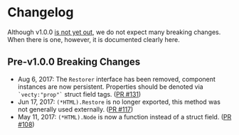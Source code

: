Changelog
=========

Although v1.0.0 [is not yet out](https://github.com/gopherjs/vecty/milestone/1), we do not expect many breaking changes. When there is one, however, it is documented clearly here.

Pre-v1.0.0 Breaking Changes
---------------------------

- Aug 6, 2017: The `Restorer` interface has been removed, component instances are now persistent. Properties should be denoted via ``` `vecty:"prop"` ``` struct field tags. ([PR #131](https://github.com/gopherjs/vecty/pull/131))
- Jun 17, 2017: `(*HTML).Restore` is no longer exported, this method was not generally used externally. ([PR #117](https://github.com/gopherjs/vecty/pull/117))
- May 11, 2017: `(*HTML).Node` is now a function instead of a struct field. ([PR #108](https://github.com/gopherjs/vecty/pull/108))
